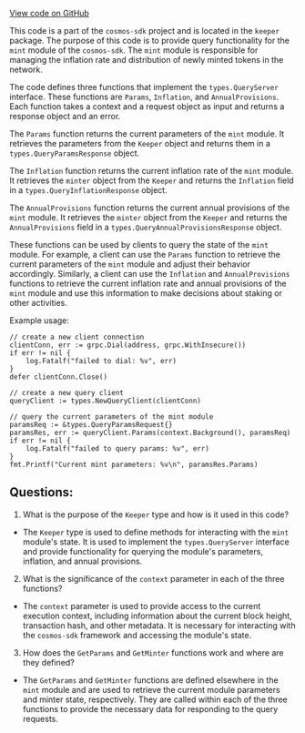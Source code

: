 [View code on GitHub](https://github.com/cosmos/cosmos-sdk/blob/main/x/mint/keeper/grpc_query.go)

This code is a part of the `cosmos-sdk` project and is located in the `keeper` package. The purpose of this code is to provide query functionality for the `mint` module of the `cosmos-sdk`. The `mint` module is responsible for managing the inflation rate and distribution of newly minted tokens in the network.

The code defines three functions that implement the `types.QueryServer` interface. These functions are `Params`, `Inflation`, and `AnnualProvisions`. Each function takes a context and a request object as input and returns a response object and an error.

The `Params` function returns the current parameters of the `mint` module. It retrieves the parameters from the `Keeper` object and returns them in a `types.QueryParamsResponse` object.

The `Inflation` function returns the current inflation rate of the `mint` module. It retrieves the `minter` object from the `Keeper` and returns the `Inflation` field in a `types.QueryInflationResponse` object.

The `AnnualProvisions` function returns the current annual provisions of the `mint` module. It retrieves the `minter` object from the `Keeper` and returns the `AnnualProvisions` field in a `types.QueryAnnualProvisionsResponse` object.

These functions can be used by clients to query the state of the `mint` module. For example, a client can use the `Params` function to retrieve the current parameters of the `mint` module and adjust their behavior accordingly. Similarly, a client can use the `Inflation` and `AnnualProvisions` functions to retrieve the current inflation rate and annual provisions of the `mint` module and use this information to make decisions about staking or other activities.

Example usage:

```
// create a new client connection
clientConn, err := grpc.Dial(address, grpc.WithInsecure())
if err != nil {
    log.Fatalf("failed to dial: %v", err)
}
defer clientConn.Close()

// create a new query client
queryClient := types.NewQueryClient(clientConn)

// query the current parameters of the mint module
paramsReq := &types.QueryParamsRequest{}
paramsRes, err := queryClient.Params(context.Background(), paramsReq)
if err != nil {
    log.Fatalf("failed to query params: %v", err)
}
fmt.Printf("Current mint parameters: %v\n", paramsRes.Params)
```
## Questions: 
 1. What is the purpose of the `Keeper` type and how is it used in this code?
- The `Keeper` type is used to define methods for interacting with the `mint` module's state. It is used to implement the `types.QueryServer` interface and provide functionality for querying the module's parameters, inflation, and annual provisions.

2. What is the significance of the `context` parameter in each of the three functions?
- The `context` parameter is used to provide access to the current execution context, including information about the current block height, transaction hash, and other metadata. It is necessary for interacting with the `cosmos-sdk` framework and accessing the module's state.

3. How does the `GetParams` and `GetMinter` functions work and where are they defined?
- The `GetParams` and `GetMinter` functions are defined elsewhere in the `mint` module and are used to retrieve the current module parameters and minter state, respectively. They are called within each of the three functions to provide the necessary data for responding to the query requests.